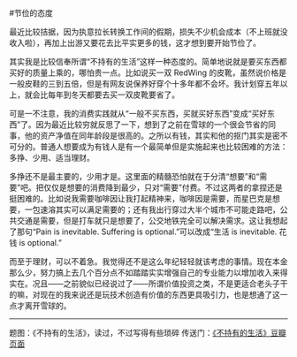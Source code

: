 #节俭的态度

<!-- description: 勤俭节约是美德 -->
<!-- date: 2013-06-05 -->

最近比较拮据，因为执意拉长转换工作间的假期，损失不少机会成本（不上班就没收入啦），再加上出游又要花去比平实更多的钱，这才想到要开始节俭了。

其实我是比较信奉所谓“不持有的生活”这样一种态度的。简单地说就是要买东西都买好的质量上乘的，哪怕贵一点。比如说买一双 RedWing 的皮靴，虽然说价格是一般皮鞋的三到五倍，但是有网友说保养好穿个十多年都不会坏。我计划穿五年以上，就会比每年到冬天都要去买一双皮靴要省了。

可是一不注意，我的消费实践就从“一般不买东西，买就买好东西”变成“买好东西”了。因为最近比较穷就反思了一下，想到了之前在雪球的一个很会节省的同事，他的资产净值在同年龄段是很高的。之所以有钱，其实和他的抠门其实是密不可分的。普通人想要成为有钱人是有一个最简单但是实施起来也比较困难的方法：多挣、少用、适当理财。

多挣还不是最主要的，少用才是。这里面的精髓恐怕就在于分清“想要”和“需要”吧。把仅仅是想要的消费降到最少，只对“需要”付费。不过这两者的拿捏还是挺困难的。比如说我需要咖啡因让我打起精神来，咖啡因是需要，而星巴克是想要，一包速溶其实可以满足需要的；还有我出行穿过大半个城市不可能走路吧，公共交通是需要，但是打车就只是想要了，公交地铁完全可以解决需求。这让我想起了那句“Pain is inevitable. Suffering is optional.”可以改成“生活 is inevitable. 花钱 is optional.”

而至于理财，可以不着急。我觉得还不是这么年纪轻轻就该考虑的事情。现在本金那么少，努力搞上去几个百分点不如踏踏实实增强自己的专业能力以增加收入来得实在。况且——之前貌似已经说过了——所谓价值投资之类，不是更适合老头子干的嘛，对现在的我来说还是玩技术创造有价值的东西更具吸引力，也是想通了这一点才离开雪球的。

---

题图：《不持有的生活》，读过，不过写得有些琐碎
传送门：[《不持有的生活》豆瓣页面](http://book.douban.com/subject/4086725/)
